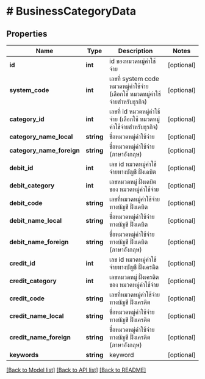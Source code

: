 # # BusinessCategoryData

## Properties

Name | Type | Description | Notes
------------ | ------------- | ------------- | -------------
**id** | **int** | id ของหมวดหมู่ค่าใช้จ่าย | [optional] 
**system_code** | **int** | เลขที่ system code หมวดหมู่ค่าใช้จ่าย (เลือกใช้ หมวดหมู่ค่าใช้จ่ายสำหรับธุรกิจ) | [optional] 
**category_id** | **int** | เลขที่ id หมวดหมู่ค่าใช้จ่าย (เลือกใช้ หมวดหมู่ค่าใช้จ่ายสำหรับธุรกิจ) | [optional] 
**category_name_local** | **string** | ชื่อหมวดหมู่ค่าใช้จ่าย | [optional] 
**category_name_foreign** | **string** | ชื่อหมวดหมู่ค่าใช้จ่าย (ภาษาอังกฤษ) | [optional] 
**debit_id** | **int** | เลข id หมวดหมู่ค่าใช้จ่ายทางบัญชี ฝั่งเดบิต | [optional] 
**debit_category** | **int** | เลขหมวดหมู่ ฝั่งเดบิต ของ หมวดหมู่ค่าใช้จ่าย | [optional] 
**debit_code** | **string** | เลขที่หมวดหมู่ค่าใช้จ่ายทางบัญชี ฝั่งเดบิต | [optional] 
**debit_name_local** | **string** | ชื่อหมวดหมู่ค่าใช้จ่ายทางบัญชี ฝั่งเดบิต | [optional] 
**debit_name_foreign** | **string** | ชื่อหมวดหมู่ค่าใช้จ่ายทางบัญชี ฝั่งเดบิต (ภาษาอังกฤษ) | [optional] 
**credit_id** | **int** | เลข id หมวดหมู่ค่าใช้จ่ายทางบัญชี ฝั่งเครดิิต | [optional] 
**credit_category** | **int** | เลขหมวดหมู่ ฝั่งเครดิต ของ หมวดหมู่ค่าใช้จ่าย | [optional] 
**credit_code** | **string** | เลขที่หมวดหมู่ค่าใช้จ่ายทางบัญชี ฝั่งเครดิต | [optional] 
**credit_name_local** | **string** | ชื่อหมวดหมู่ค่าใช้จ่ายทางบัญชี ฝั่งเครดิต | [optional] 
**credit_name_foreign** | **string** | ชื่อหมวดหมู่ค่าใช้จ่ายทางบัญชี ฝั่งเครดิต (ภาษาอังกฤษ) | [optional] 
**keywords** | **string** | keyword | [optional] 

[[Back to Model list]](../../README.md#documentation-for-models) [[Back to API list]](../../README.md#documentation-for-api-endpoints) [[Back to README]](../../README.md)


